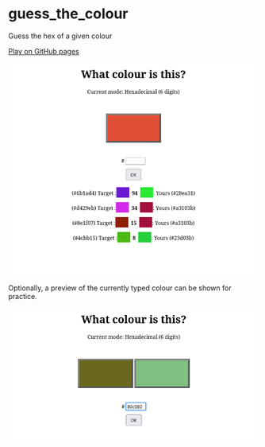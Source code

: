 # guess_the_colour

Guess the hex of a given colour

[Play on GitHub pages](https://plojyon.github.io/guess_the_colour)

![demo](demo.png)

Optionally, a preview of the currently typed colour can be shown for practice.

![demo](demo_preview.png)
